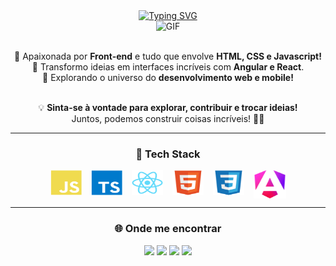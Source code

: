 <div align="center">
  <!-- Título de boas-vindas -->
  <a href="https://git.io/typing-svg"><img src="https://readme-typing-svg.herokuapp.com?font=Oranienbaum&weight=300&size=25&pause=1000&color=9614FF&background=2F18D300&multiline=true&repeat=false&width=500&height=60&lines=%F0%9F%9A%80Bem-vindo+ao+meu+GitHub!%F0%9F%91%A9%E2%80%8D%F0%9F%92%BB%F0%9F%92%9C+++++++++++++++++++++++++++++++++++++++++++++++++++++++++++++++++++++++++++++++++++++++++++++++++++++++++++" alt="Typing SVG" /></a>

  <!-- GIF logo abaixo -->
  <br>
  <img src="https://i.gifer.com/origin/f5/f5baef4b6b6677020ab8d091ef78a3bc_w200.gif" alt="GIF" width="130" />
  <br><br>

  <!-- Descrição / História -->
  <p>
    💜 Apaixonada por <strong>Front-end</strong> e tudo que envolve <strong>HTML, CSS e Javascript!</strong><br>
    🎨 Transformo ideias em interfaces incríveis com <strong>Angular e React</strong>.<br>
    📱 Explorando o universo do <strong>desenvolvimento web e mobile!</strong><br><br>
    
  💡 <strong>Sinta-se à vontade para explorar, contribuir e trocar ideias!</strong><br>
  Juntos, podemos construir coisas incríveis! 🚀✨
</p>

  ---

  <!-- Tech Stack -->
  <h3>🚀 <strong>Tech Stack</strong></h3>
  <div style="display: flex; justify-content: center; gap: 15px; flex-wrap: wrap;">
    <img height="40" width="50" src="https://raw.githubusercontent.com/devicons/devicon/master/icons/javascript/javascript-plain.svg">
    <img height="40" width="50" src="https://raw.githubusercontent.com/devicons/devicon/master/icons/typescript/typescript-plain.svg">
    <img height="40" width="50" src="https://raw.githubusercontent.com/devicons/devicon/master/icons/react/react-original.svg">
    <img height="40" width="50" src="https://raw.githubusercontent.com/devicons/devicon/master/icons/html5/html5-original.svg">
    <img height="40" width="50" src="https://raw.githubusercontent.com/devicons/devicon/master/icons/css3/css3-original.svg">
    <img height="45" width="52" src="https://raw.githubusercontent.com/devicons/devicon/master/icons/angular/angular-original.svg">
  </div>

  ---

  <!-- Onde me encontrar -->
  <h3>🌐 <strong>Onde me encontrar</strong></h3>
  <div>
    <a href="#" target="_blank"><img src="https://img.shields.io/badge/-Instagram-%23E4405F?style=for-the-badge&logo=instagram&logoColor=white"></a>
    <a href="#" target="_blank"><img src="https://img.shields.io/badge/Discord-7289DA?style=for-the-badge&logo=discord&logoColor=white"></a> 
    <a href="#" target="_blank"><img src="https://img.shields.io/badge/-Gmail-%23333?style=for-the-badge&logo=gmail&logoColor=white"></a>
    <a href="#" target="_blank"><img src="https://img.shields.io/badge/-LinkedIn-%230077B5?style=for-the-badge&logo=linkedin&logoColor=white"></a>  
  </div>
</div>
